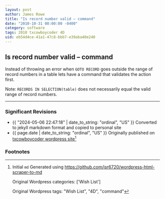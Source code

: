 ```yaml
---
layout: post
author: James Rowe
title: "Is record number valid – command"
date: "2010-10-31 00:00:00 -0400"
category: software
tags: 2010 txcowboycoder 4D
uid: eb54d4ce-41a1-47c8-bbb7-e39aba40e240
---
```


## Is record number valid – command

Instead of throwing an error when `GOTO RECORD` goes outside the range of record numbers in a table lets have a command that validates the action first.

Note: `RECORDS IN SELECTION(table)` does not necessarily equal the valid range of record numbers.

---

### Significant Revisions

- {{ "2024-05-06 22:47:18" | date_to_string: "ordinal", "US" }} Converted to jekyll markdown format and copied to personal site
- {{ page.date | date_to_string: "ordinal", "US" }} Originally published on [txcowboycoder wordpress site](https://txcowboycoder.wordpress.com/2010/10/31/is-record-number-valid/)[^draft]

### Footnotes

[^draft]: Initial `md` Generated using <https://github.com/jsr6720/wordpress-html-scraper-to-md>

    Original Wordpress categories: ['Wish List']

    Original Wordpress tags: "Wish List", "4D", "command"